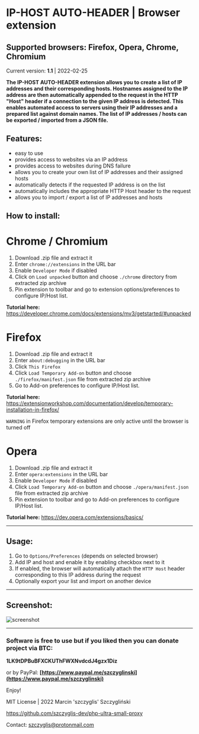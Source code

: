 # IP-HOST AUTO-HEADER | Browser extension
## Supported browsers: Firefox, Opera, Chrome, Chromium

Current version: **1.1** | 2022-02-25

**The IP-HOST AUTO-HEADER extension allows you to create a list of IP addresses and their corresponding hosts.
Hostnames assigned to the IP address are then automatically appended to the request in the HTTP "Host" header if a connection to the given IP address is detected. This enables automated access to servers using their IP addresses and a prepared list against domain names. The list of IP addresses / hosts can be exported / imported from a JSON file.**

## Features:

- easy to use
- provides access to websites via an IP address
- provides access to websites during DNS failure
- allows you to create your own list of IP addresses and their assigned hosts
- automatically detects if the requested IP address is on the list
- automatically includes the appropriate HTTP Host header to the request
- allows you to import / export a list of IP addresses and hosts

## How to install:

# Chrome / Chromium

1) Download .zip file and extract it
2) Enter `chrome://extensions` in the URL bar
3) Enable `Developer Mode` if disabled
4) Click on `Load unpacked` button and choose `./chrome` directory from extracted zip archive
5) Pin extension to toolbar and go to extension options/preferences to configure IP/Host list.

**Tutorial here:** https://developer.chrome.com/docs/extensions/mv3/getstarted/#unpacked

# Firefox

1) Download .zip file and extract it
2) Enter `about:debugging` in the URL bar
3) Click `This Firefox`
4) Click `Load Temporary Add-on` button and choose `./firefox/manifest.json` file from extracted zip archive
5) Go to Add-on preferences to configure IP/Host list.

**Tutorial here:** https://extensionworkshop.com/documentation/develop/temporary-installation-in-firefox/

`WARNING` in Firefox temporary extensions are only active until the browser is turned off

# Opera

1) Download .zip file and extract it
2) Enter `opera:extensions` in the URL bar
3) Enable `Developer Mode` if disabled
4) Click `Load Temporary Add-on` button and choose `./opera/manifest.json` file from extracted zip archive
5) Pin extension to toolbar and go to Add-on preferences to configure IP/Host list.

**Tutorial here:** https://dev.opera.com/extensions/basics/

---

## Usage:

1) Go to `Options/Preferences` (depends on selected browser)
2) Add IP and host and enable it by enabling checkbox next to it
3) If enabled, the browser will automatically attach the `HTTP Host` header corresponding to this IP address during the request
4) Optionally export your list and import on another device

---

## Screenshot:

![screenshot](https://user-images.githubusercontent.com/61396542/155732772-a52927c5-058b-4290-8fae-ab8871fcd09e.png)

---
 
### Software is free to use but if you liked then you can donate project via BTC: 

**1LK9tDPBuBFXCKUThFWXNvdcdJ4gzx1Diz**

or by PayPal:
 **[https://www.paypal.me/szczyglinski](https://www.paypal.me/szczyglinski)**


Enjoy!

MIT License | 2022 Marcin 'szczyglis' Szczygliński

https://github.com/szczyglis-dev/php-ultra-small-proxy

Contact: szczyglis@protonmail.com
